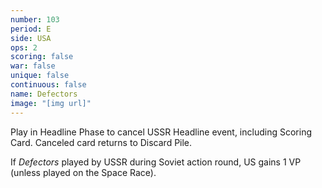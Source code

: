 ```yaml
---
number: 103
period: E
side: USA
ops: 2
scoring: false
war: false
unique: false
continuous: false
name: Defectors
image: "[img url]"
---
```

Play in Headline Phase to cancel USSR Headline event, including Scoring Card. Canceled card returns to Discard Pile.

If *Defectors* played by USSR during Soviet action round, US gains 1 VP (unless played on the Space Race).
